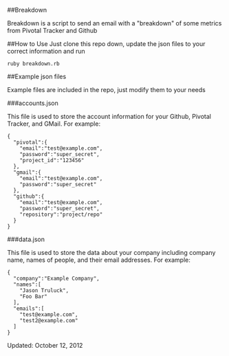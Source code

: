 ##Breakdown

Breakdown is a script to send an email with a "breakdown" of some metrics from Pivotal Tracker and Github

##How to Use
Just clone this repo down, update the json files to your correct information and run

    ruby breakdown.rb

##Example json files

Example files are included in the repo, just modify them to your needs

###accounts.json

This file is used to store the account information for your Github, Pivotal Tracker, and GMail. For example:

    {
      "pivotal":{
        "email":"test@example.com",
        "password":"super_secret",
        "project_id":"123456"
      },
      "gmail":{
        "email":"test@example.com",
        "password":"super_secret"
      },
      "github":{
        "email":"test@example.com",
        "password":"super_secret",
        "repository":"project/repo"
      }
    }

###data.json

This file is used to store the data about your company including company name, names of people, and their email addresses. For example:

    {
      "company":"Example Company",
      "names":[
        "Jason Truluck",
        "Foo Bar"
      ],
      "emails":[
        "test@example.com",
        "test2@example.com"
      ]
    }

Updated: October 12, 2012